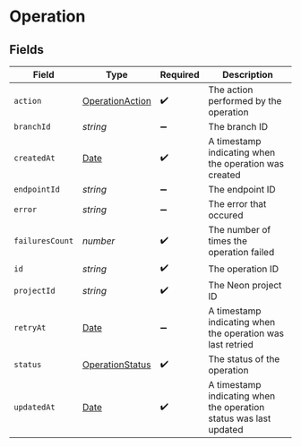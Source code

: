 # Operation


## Fields

| Field                                                                                         | Type                                                                                          | Required                                                                                      | Description                                                                                   |
| --------------------------------------------------------------------------------------------- | --------------------------------------------------------------------------------------------- | --------------------------------------------------------------------------------------------- | --------------------------------------------------------------------------------------------- |
| `action`                                                                                      | [OperationAction](../../models/shared/operationaction.md)                                     | :heavy_check_mark:                                                                            | The action performed by the operation                                                         |
| `branchId`                                                                                    | *string*                                                                                      | :heavy_minus_sign:                                                                            | The branch ID                                                                                 |
| `createdAt`                                                                                   | [Date](https://developer.mozilla.org/en-US/docs/Web/JavaScript/Reference/Global_Objects/Date) | :heavy_check_mark:                                                                            | A timestamp indicating when the operation was created                                         |
| `endpointId`                                                                                  | *string*                                                                                      | :heavy_minus_sign:                                                                            | The endpoint ID                                                                               |
| `error`                                                                                       | *string*                                                                                      | :heavy_minus_sign:                                                                            | The error that occured                                                                        |
| `failuresCount`                                                                               | *number*                                                                                      | :heavy_check_mark:                                                                            | The number of times the operation failed                                                      |
| `id`                                                                                          | *string*                                                                                      | :heavy_check_mark:                                                                            | The operation ID                                                                              |
| `projectId`                                                                                   | *string*                                                                                      | :heavy_check_mark:                                                                            | The Neon project ID                                                                           |
| `retryAt`                                                                                     | [Date](https://developer.mozilla.org/en-US/docs/Web/JavaScript/Reference/Global_Objects/Date) | :heavy_minus_sign:                                                                            | A timestamp indicating when the operation was last retried                                    |
| `status`                                                                                      | [OperationStatus](../../models/shared/operationstatus.md)                                     | :heavy_check_mark:                                                                            | The status of the operation                                                                   |
| `updatedAt`                                                                                   | [Date](https://developer.mozilla.org/en-US/docs/Web/JavaScript/Reference/Global_Objects/Date) | :heavy_check_mark:                                                                            | A timestamp indicating when the operation status was last updated                             |